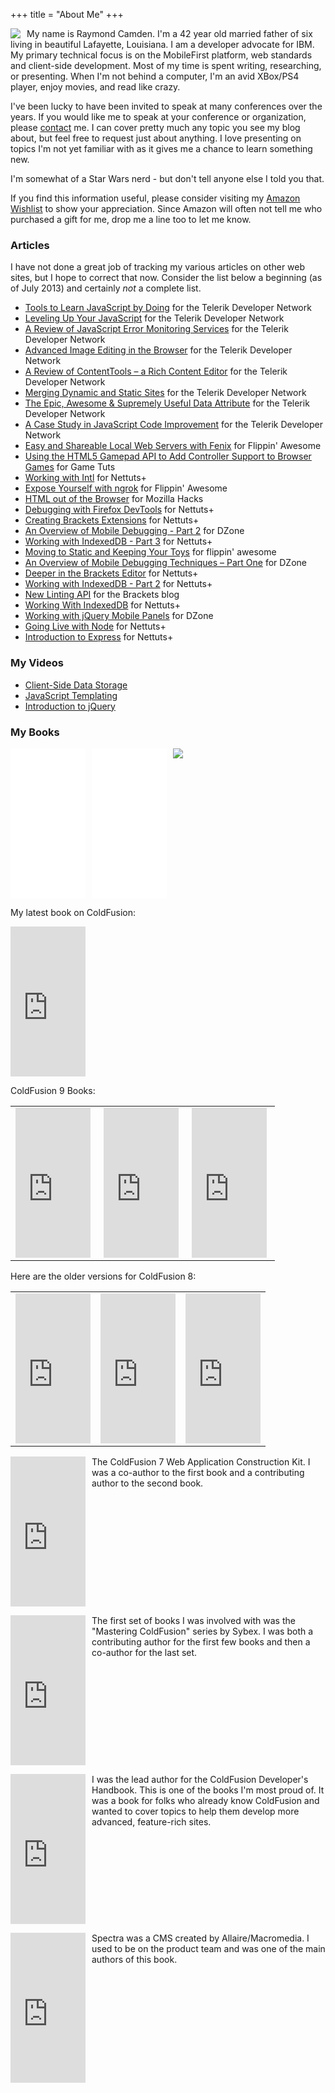 +++
title = "About Me"
+++

<img src="http://static.raymondcamden.com/images/ray.jpg" style="float:left;margin-right: 10px"> 

My name is Raymond Camden. I'm a 42 year old married father of six living in beautiful Lafayette, Louisiana. I am a developer advocate for IBM. My primary technical focus is on the MobileFirst platform, web standards and client-side development. Most of my time is spent writing, researching, or presenting. When I'm not behind a computer, I'm an avid XBox/PS4 player, enjoy movies, and read like crazy. 

I've been lucky to have been invited to speak at many conferences over the years. If you would like me to speak at your conference or organization, please <a href="/contact">contact</a> me. I can cover pretty much any topic you see my blog about, but feel free to request just about anything. I love presenting on topics I'm not yet familiar with as it gives me a chance to learn something new.

I'm somewhat of a Star Wars nerd - but don't tell anyone else I told you that.

If you find this information useful, please consider visiting my <a href="http://www.amazon.com/gp/registry/wishlist/2TCL1D08EZEYE/ref=cm_wl_rlist_go_v?">Amazon Wishlist</a> to show your appreciation. Since Amazon will often not tell me who purchased a gift for me, drop me a line too to let me know.

<h3>Articles</h3>

I have not done a great job of tracking my various articles on other web sites, but I hope to correct that now. Consider the list below a beginning (as of July 2013) and certainly <i>not</i> a complete list.

<ul>
<li><a href="http://developer.telerik.com/featured/tools-learn-javascript/">Tools to Learn JavaScript by Doing</a> for the Telerik Developer Network</li>
<li><a href="http://developer.telerik.com/featured/leveling-up-your-javascript/">Leveling Up Your JavaScript</a> for the Telerik Developer Network</li>
<li><a href="http://developer.telerik.com/featured/review-javascript-error-monitoring-services/">A Review of JavaScript Error Monitoring Services</a> for the Telerik Developer Network</li>
<li><a href="http://developer.telerik.com/featured/advanced-image-editing-in-the-browser/">Advanced Image Editing in the Browser</a> for the Telerik Developer Network</li>
<li><a href="http://developer.telerik.com/featured/a-review-of-contenttools-a-rich-content-editor/">A Review of ContentTools – a Rich Content Editor</a> for the Telerik Developer Network</li>
<li><a href="http://developer.telerik.com/featured/merging-dynamic-and-static-sites/">Merging Dynamic and Static Sites</a> for the Telerik Developer Network</li>
<li><a href="http://developer.telerik.com/featured/the-epic-awesome-supremely-useful-data-attribute/">The Epic, Awesome &amp; Supremely Useful Data Attribute</a> for the Telerik Developer Network</li>
<li><a href="http://developer.telerik.com/topics/case-study-javascript-code-improvement/">A Case Study in JavaScript Code Improvement</a> for the Telerik Developer Network</li>
<li><a href="http://flippinawesome.org/2014/06/30/easy-and-shareable-local-web-servers-with-fenix/">Easy and Shareable Local Web Servers with Fenix</a> for Flippin' Awesome</li>
<li><a href="http://gamedevelopment.tutsplus.com/tutorials/using-the-html5-gamepad-api-to-add-controller-support-to-browser-games--cms-21345">Using the HTML5 Gamepad API to Add Controller Support to Browser Games</a> for Game Tuts</a></li>
<li><a href="http://code.tutsplus.com/tutorials/working-with-intl--cms-21082">Working with Intl</a> for Nettuts+</li>
<li><a href="http://flippinawesome.org/2014/04/28/expose-yourself-with-ngrok/">Expose Yourself with ngrok</a> for Flippin' Awesome</li>
<li><a href="https://hacks.mozilla.org/2014/04/html-out-of-the-browser/">HTML out of the Browser</a> for Mozilla Hacks</li>
<li><a href="http://code.tutsplus.com/tutorials/debugging-with-the-firefox-devtools--net-36999">Debugging with Firefox DevTools</a> for Nettuts+</li>
<li><a href="http://net.tutsplus.com/tutorials/javascript-ajax/creating-brackets-extensions/">Creating Brackets Extensions</a> for Nettuts+</li>
<li><a href="http://css.dzone.com/articles/overview-mobile-debugging-2?mz=27249-mobile">An Overview of Mobile Debugging - Part 2</a> for DZone</li>
<li><a href="http://net.tutsplus.com/tutorials/javascript-ajax/working-with-indexeddb-part-3/">Working with IndexedDB - Part 3</a> for Nettuts+</li>
<li><a href="http://flippinawesome.org/2013/12/16/moving-to-static-and-keeping-your-toys/">Moving to Static and Keeping Your Toys</a> for flippin' awesome</li>
<li><a href="http://css.dzone.com/articles/overview-mobile-debugging">An Overview of Mobile Debugging Techniques – Part One</a> for DZone</li>
<li><a href="http://net.tutsplus.com/tutorials/tools-and-tips/deeper-in-the-brackets-editor/#comment-1114393824">Deeper in the Brackets Editor</a> for Nettuts+</li>
<li><a href="http://net.tutsplus.com/tutorials/javascript-ajax/working-with-indexeddb-part-2/">Working with IndexedDB - Part 2</a> for Nettuts+</li>
<li><a href="http://blog.brackets.io/2013/10/07/new-linting-api/">New Linting API</a> for the Brackets blog</li>
<li><a href="http://net.tutsplus.com/tutorials/javascript-ajax/working-with-indexeddb/">Working With IndexedDB</a> for Nettuts+</li>
<li><a href="http://css.dzone.com/articles/working-jquery-mobile-panels">Working with jQuery Mobile Panels</a> for DZone</li>
<li><a href="http://net.tutsplus.com/tutorials/javascript-ajax/going-live-with-node/">Going Live with Node</a> for Nettuts+</li>
<li><a href="http://net.tutsplus.com/tutorials/javascript-ajax/introduction-to-express/">Introduction to Express</a> for Nettuts+</li>
</ul>

<h3>My Videos</h3>
<ul>
<li><a href="http://shop.oreilly.com/product/0636920043638.do">Client-Side Data Storage</a></li>
<li><a href="http://shop.oreilly.com/product/0636920034971.do">JavaScript Templating</a></li>
<li><a href="https://www.youtube.com/playlist?list=PL_z-rqJYNijrtVAc5qQbkzHnDELANGiOn">Introduction to jQuery</a></li>
</ul>

<h3>My Books</h3>


<iframe style="width:120px;height:240px;float:left;margin-right:10px" marginwidth="0" marginheight="0" scrolling="no" frameborder="0" src="//ws-na.amazon-adsystem.com/widgets/q?ServiceVersion=20070822&OneJS=1&Operation=GetAdHtml&MarketPlace=US&source=ac&ref=qf_sp_asin_til&ad_type=product_link&tracking_id=raymondcamden-20&marketplace=amazon&region=US&placement=1491935111&asins=1491935111&linkId=URSVDLKI2FLVLMFM&show_border=true&link_opens_in_new_window=false">
</iframe>


<iframe style="width:120px;height:240px;float:left;margin-right:10px" marginwidth="0" marginheight="0" scrolling="no" frameborder="0" src="//ws-na.amazon-adsystem.com/widgets/q?ServiceVersion=20070822&OneJS=1&Operation=GetAdHtml&MarketPlace=US&source=ac&ref=qf_sp_asin_til&ad_type=product_link&tracking_id=raymondcamden-20&marketplace=amazon&region=US&placement=1633430065&asins=1633430065&linkId=FOJFKR7OPMALMZUB&show_border=true&link_opens_in_new_window=false"></iframe>

<a href="https://www.packtpub.com/application-development/jquery-mobile-web-development-essentials-third-edition"><img src="http://static.raymondcamden.com/images/2016/03/jqm3small.jpg" style="float:left"></a>

<br clear="left">

My latest book on ColdFusion:

<iframe src="http://rcm-na.amazon-adsystem.com/e/cm?t=raymondcamden-20&o=1&p=8&l=as1&asins=0321890965&nou=1&ref=qf_sp_asin_til&fc1=000000&IS2=1&lt1=_top&m=amazon&lc1=0000FF&bc1=000000&bg1=FFFFFF&f=ifr" style="width:120px;height:240px;" scrolling="no" marginwidth="0" marginheight="0" frameborder="0"></iframe>

ColdFusion 9 Books:

<table>
<tr valign="top">
<td>
<iframe src="http://rcm-na.amazon-adsystem.com/e/cm?lt1=_top&bc1=000000&IS2=1&nou=1&bg1=FFFFFF&fc1=000000&lc1=0000FF&t=raymondcamden-20&o=1&p=8&l=as1&m=amazon&f=ifr&asins=032166034X" style="width:120px;height:240px;float:left;margin-right:5px" scrolling="no" marginwidth="0" marginheight="0" frameborder="0"></iframe> 
 </td><td>
<iframe src="http://rcm-na.amazon-adsystem.com/e/cm?lt1=_top&bc1=000000&IS2=1&nou=1&bg1=FFFFFF&fc1=000000&lc1=0000FF&t=raymondcamden-20&o=1&p=8&l=as1&m=amazon&f=ifr&asins=0321679199" style="width:120px;height:240px;float:left;margin-right:5px" scrolling="no" marginwidth="0" marginheight="0" frameborder="0"></iframe> 
 </td><td>
<iframe src="http://rcm-na.amazon-adsystem.com/e/cm?lt1=_top&bc1=000000&IS2=1&nou=1&bg1=FFFFFF&fc1=000000&lc1=0000FF&t=raymondcamden-20&o=1&p=8&l=as1&m=amazon&f=ifr&asins=0321679202" style="width:120px;height:240px;float:left;margin-right:5px" scrolling="no" marginwidth="0" marginheight="0" frameborder="0"></iframe> 
</td></tr></table>

Here are the older versions for ColdFusion 8:<br/>

<table>
<tr valign="top">
<td>
<iframe src="http://rcm-na.amazon-adsystem.com/e/cm?t=raymondcamden-20&o=1&p=8&l=as1&asins=032151548X&fc1=000000&IS2=1&lt1=_top&lc1=0000FF&bc1=000000&bg1=FFFFFF&f=ifr&npa=1" style="width:120px;height:240px;" scrolling="no" marginwidth="0" marginheight="0" frameborder="0"></iframe>
</td>
<td>
<iframe src="http://rcm-na.amazon-adsystem.com/e/cm?t=raymondcamden-20&o=1&p=8&l=as1&asins=0321515463&fc1=000000&IS2=1&lt1=_top&lc1=0000FF&bc1=000000&bg1=FFFFFF&f=ifr&npa=1" style="width:120px;height:240px;" scrolling="no" marginwidth="0" marginheight="0" frameborder="0"></iframe>

</td>
<td>
<iframe src="http://rcm-na.amazon-adsystem.com/e/cm?t=raymondcamden-20&o=1&p=8&l=as1&asins=0321515471&fc1=000000&IS2=1&lt1=_top&lc1=0000FF&bc1=000000&bg1=FFFFFF&f=ifr&npa=1" style="width:120px;height:240px;" scrolling="no" marginwidth="0" marginheight="0" frameborder="0"></iframe>
</td>
</tr>
</table>

<p/>

<iframe src="http://rcm-na.amazon-adsystem.com/e/cm?t=raymondcamden-20&o=1&p=8&l=as1&asins=0321223675&fc1=000000&IS2=1&lt1=_top&lc1=0000ff&bc1=000000&bg1=ffffff&npa=1&f=ifr" style="width:120px;height:240px;margin-right: 10px" scrolling="no" marginwidth="0" marginheight="0" frameborder="0" align="left"></iframe>
The ColdFusion 7 Web Application Construction Kit. I was a co-author to the first book and a contributing author to the second book.

<br clear="left">
<p/>

<iframe src="http://rcm-na.amazon-adsystem.com/e/cm?t=raymondcamden-20&o=1&p=8&l=as1&asins=0782141242&fc1=000000&IS2=1&lt1=_top&lc1=0000ff&bc1=000000&bg1=ffffff&npa=1&f=ifr" style="width:120px;height:240px;margin-right: 10px" scrolling="no" marginwidth="0" marginheight="0" frameborder="0" align="left"></iframe>
The first set of books I was involved with was the "Mastering ColdFusion" series by Sybex. I was both a contributing author for the first few books and then a co-author for the last set. 

<br clear="left">
<p/>

<iframe src="http://rcm-na.amazon-adsystem.com/e/cm?t=raymondcamden-20&o=1&p=8&l=as1&asins=0782140297&fc1=000000&IS2=1&lt1=_top&lc1=0000ff&bc1=000000&bg1=ffffff&npa=1&f=ifr" style="width:120px;height:240px;margin-right: 10px" scrolling="no" marginwidth="0" marginheight="0" frameborder="0" align="left"></iframe>

I was the lead author for the ColdFusion Developer's Handbook. This is one of the books I'm most proud of. It was a book for folks who already know ColdFusion and wanted to cover topics to help them develop more advanced, feature-rich sites. 

<br clear="left">
<p/>

<iframe src="http://rcm-na.amazon-adsystem.com/e/cm?t=raymondcamden-20&o=1&p=8&l=as1&asins=0789723654&nou=1&ref=tf_til&fc1=000000&IS2=1&lt1=_top&m=amazon&lc1=0000FF&bc1=000000&bg1=FFFFFF&f=ifr" style="width:120px;height:240px;margin-right:10px" scrolling="no" marginwidth="0" marginheight="0" frameborder="0" align="left"></iframe>

Spectra was a CMS created by Allaire/Macromedia. I used to be on the product team and was one of the main authors of this book.